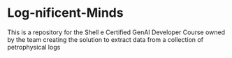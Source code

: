 # Log-nificent-Minds
This is a repository for the Shell e Certified GenAI Developer Course owned by the team creating the solution to extract data from a collection of petrophysical logs

